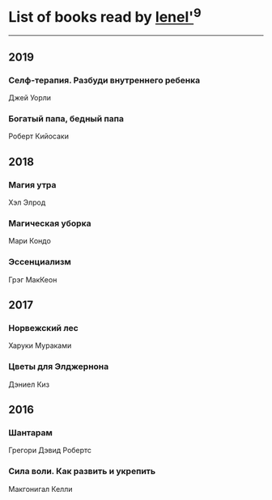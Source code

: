 # List of books read by [lenel'](http://vk.com/id30791168)<sup>9</sup>
---

## 2019

### Селф-терапия. Разбуди внутреннего ребенка
Джей Уорли


### Богатый папа, бедный папа
Роберт Кийосаки



## 2018

### Магия утра
Хэл Элрод


### Магическая уборка
Мари Кондо


### Эссенциализм
Грэг МакКеон



## 2017

### Норвежский лес
Харуки Мураками


### Цветы для Элджернона
Дэниел Киз



## 2016

### Шантарам
Грегори Дэвид Робертс


### Сила воли. Как развить и укрепить
Макгонигал Келли



